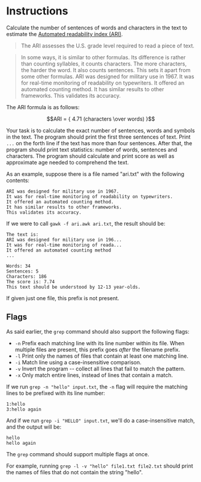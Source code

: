 # Instructions

Calculate the number of sentences of words and characters in the text to estimate the [Automated readability index (ARI)](https://en.wikipedia.org/wiki/Automated_readability_index). 


> The ARI assesses the U.S. grade level required to read a piece of text.

> In some ways, it is similar to other formulas. Its difference is rather than counting syllables, it counts characters. The more characters, the harder the word. It also counts sentences. This sets it apart from some other formulas. ARI was designed for military use in 1967. It was for real-time monitoring of readability on typewriters. It offered an automated counting method. It has similar results to other frameworks. This validates its accuracy.

The ARI formula is as follows:

$$ARI = { 4.71 (characters \over words) }$$

Your task is to calculate the exact number of sentences, words and symbols in the text. 
The program should print the first three sentences of text. 
Print `...` on the forth line if the text has more than four sentences. 
After that, the program should print text statistics: number of words, 
sentences and characters. The program should calculate and print score 
as well as approximate age needed to comprehend the text. 



As an example, suppose there is a file named "ari.txt" with the following contents:

```text
ARI was designed for military use in 1967.
It was for real-time monitoring of readability on typewriters.
It offered an automated counting method.
It has similar results to other frameworks.
This validates its accuracy.
```

If we were to call `gawk -f ari.awk ari.txt`, the result should be:

```text
The text is:
ARI was designed for military use in 196...
It was for real-time monitoring of reada...
It offered an automated counting method
...

Words: 34
Sentences: 5
Characters: 186
The score is: 7.74
This text should be understood by 12-13 year-olds.
```

If given just one file, this prefix is not present.

## Flags

As said earlier, the `grep` command should also support the following flags:

- `-n` Prefix each matching line with its line number within its file.
  When multiple files are present, this prefix goes *after* the filename prefix.
- `-l` Print only the names of files that contain at least one matching line.
- `-i` Match line using a case-insensitive comparison.
- `-v` Invert the program -- collect all lines that fail to match the pattern.
- `-x` Only match entire lines, instead of lines that contain a match.

If we run `grep -n "hello" input.txt`, the `-n` flag will require the matching
lines to be prefixed with its line number:

```text
1:hello
3:hello again
```

And if we run `grep -i "HELLO" input.txt`, we'll do a case-insensitive match,
and the output will be:

```text
hello
hello again
```

The `grep` command should support multiple flags at once.

For example, running `grep -l -v "hello" file1.txt file2.txt` should
print the names of files that do not contain the string "hello".

[grep]: https://pubs.opengroup.org/onlinepubs/9699919799/utilities/grep.html
